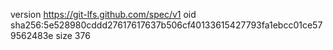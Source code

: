 version https://git-lfs.github.com/spec/v1
oid sha256:5e528980cddd27617617637b506cf40133615427793fa1ebcc01ce579562483e
size 376
